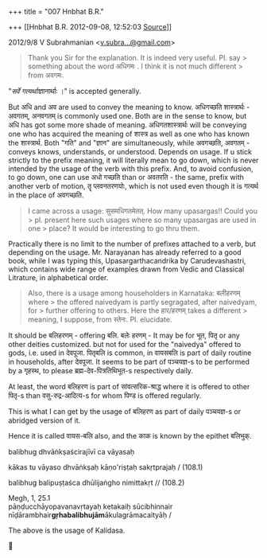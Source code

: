 +++
title = "007 Hnbhat B.R."

+++
[[Hnbhat B.R.	2012-09-08, 12:52:03 [Source](https://groups.google.com/g/bvparishat/c/lo6lc6F5LRs)]]



  
  

2012/9/8 V Subrahmanian \<[v.subra...@gmail.com]()\>

  

> Thank you Sir for the explanation. It is indeed very useful. Pl. say > something about the word अधिगमः . I think it is not much different > from अवगमः.

  

  

"*सर्वे गत्यर्थाः*ज्ञानार्थाः ।" is accepted generally.

  

But अधि and अव are used to convey the meaning to know. अधिगच्छति शास्त्रार्थः - अवगतम्, अनवगतम् is commonly used one. Both are in the sense to know, but अधि has got some more shade of meaning. अधिगतशास्त्रार्थः will be conveying one who has acquired the meaning of शास्त्र as well as one who has known the शास्त्रार्थ. Both "गति" and "ज्ञान" are simultaneously, while अवगच्छति, अवगतम् - conveys knows, understands, or understood. Depends on usage. If u stick strictly to the prefix meaning, it will literally mean to go down, which is never intended by the usage of the verb with this prefix. And, to avoid confusion, to go down, one can use अधो गच्छति than or अवतरति - the same, prefix with another verb of motion, तॄ प्लवनतरणयोः, which is not used even though it is गत्यर्थ in the place of अवगच्छति.

  

  



> I came across a usage: सुसमधिगतमेतत्. How many upasargas!! Could you > pl. present here such usages where so many upasargas are used in one > place? It would be interesting to go thru them.  

  

Practically there is no limit to the number of prefixes attached to a verb, but depending on the usage. Mr. Narayanan has already referred to a good book, while I was typing this, Upasargarthacandrika by Carudevashastri, which contains wide range of examples drawn from Vedic and Classical Litrature, in alphabetical order.



>   
> Also, there is a usage among householders in Karnataka: बलीहरणम् where > the offered naivedyam is partly segragated, after naivedyam, for > further offering to others. Here the हार/हरणम् takes a different > meaning, I suppose, from स्तेनः. Pl. elucidate.  
>   

  

It should be बलिहरणम् - offering बलि. बलेः हरणम् - It may be for भूत, पितृ or any other deities customized. but not for used for the "naivedya" offered to gods, i.e. used in देवपूजा. पितृबलि is common, in वायसबलि is part of daily routine in households, after देवपूजा. It seems to be part of पञ्चयज्ञ-s to be performed by a गृहस्थ, to please ब्रह्म-देव-पित्रतिथिभूत-s respectively daily.

At least, the word बलिहरण is part of सांवत्सरिक-श्राद्ध where it is offered to other पितृ-s than वसु-रुद्र-आदित्य-s for whom पिण्ड is offered regularly.

This is what I can get by the usage of बलिहरण as part of daily पञ्चयज्ञ-s or abridged version of it.

Hence it is called वायस-बलि also, and the काक is known by the epithet बलिभुक्.

  

balibhug dhvāṅkṣaścirajīvī ca vāyasaḥ

  

kākas tu vāyaso dhvāṅkṣaḥ kāṇo'riṣṭaḥ sakṛtprajaḥ / (108.1)

balibhug balipuṣṭaśca dhūlijaṅgho nimittakṛt // (108.2)

  

Megh, 1, 25.1  
pāṇḍucchāyopavanavṛtayaḥ ketakaiḥ sūcibhinnair nīḍārambhair**gṛhabalibhujām**ākulagrāmacaityāḥ /

  

The above is the usage of Kalidasa.




